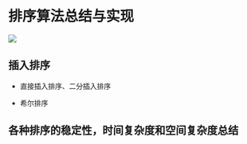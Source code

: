 # 排序算法总结与实现
![](/home/andy/Github/someAlgroithms/Sort/image/2097783353.jpg)
## 插入排序
- 直接插入排序、二分插入排序
    
- 希尔排序

## 各种排序的稳定性，时间复杂度和空间复杂度总结
![]()
